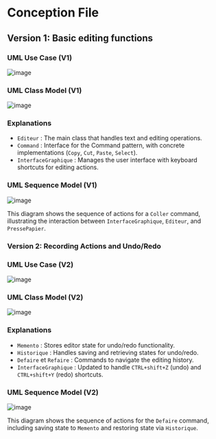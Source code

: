 # Conception File   

## Version 1: Basic editing functions    

### UML Use Case (V1)    

![image](https://github.com/user-attachments/assets/fcfd6cad-992f-4101-b83f-03663cb11242)


###   UML Class Model (V1)   


![image](https://github.com/user-attachments/assets/7a0a068e-7332-4751-96ee-8b43170e0689)
    

### Explanations    
- `Editeur` : The main class that handles text and editing operations.
- `Command` : Interface for the Command pattern, with concrete implementations (`Copy`, `Cut`, `Paste`, `Select`).
- `InterfaceGraphique` : Manages the user interface with keyboard shortcuts for editing actions.


### UML Sequence Model (V1)  

![image](https://github.com/user-attachments/assets/461ced79-532d-4461-b191-8a5d8c340f83)

    

This diagram shows the sequence of actions for a `Coller` command, illustrating the interaction between `InterfaceGraphique`, `Editeur`, and `PressePapier`.


### Version 2: Recording Actions and Undo/Redo


### UML Use Case (V2)    

![image](https://github.com/user-attachments/assets/2dd3b5d7-ad72-4598-b257-8254757c7311)


### UML Class Model (V2)

![image](https://github.com/user-attachments/assets/8580c053-8e86-4978-933c-4ca632a80b1b)    

### Explanations    
- `Memento` : Stores editor state for undo/redo functionality.
- `Historique` : Handles saving and retrieving states for undo/redo.
- `Defaire` et `Refaire` : Commands to navigate the editing history.
- `InterfaceGraphique` : Updated to handle `CTRL+shift+Z` (undo) and `CTRL+shift+Y` (redo) shortcuts.


### UML Sequence Model (V2)   
![image](https://github.com/user-attachments/assets/dc51e06b-ce5a-434f-91d9-58eedfe3cb70)    

This diagram shows the sequence of actions for the `Defaire` command, including saving state to `Memento` and restoring state via `Historique`.





